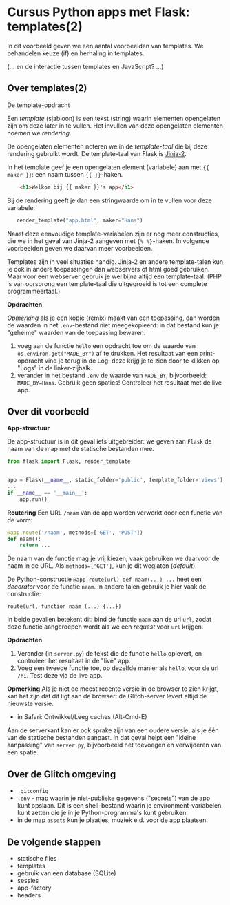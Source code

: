 Cursus Python apps met Flask: templates(2)
==========================================

In dit voorbeeld geven we een aantal voorbeelden van templates.
We behandelen keuze (if) en herhaling in templates.

(... en de interactie tussen templates en JavaScript? ...)


Over templates(2)
-----------------

De template-opdracht 



Een *template* (sjabloon) is een tekst (string) waarin elementen opengelaten zijn om deze later in te vullen.
Het invullen van deze opengelaten elementen noemen we *rendering*.

De opengelaten elementen noteren we in de *template-taal* die bij deze rendering gebruikt wordt.
De template-taal van Flask is [Jinja-2](http://jinja.pocoo.org).

In het template geef je een opengelaten element (variabele) aan met `{{ maker }}`:
een naam tussen `{{ }}`-haken.

```html
    <h1>Welkom bij {{ maker }}'s app</h1>
```

Bij de rendering geeft je dan een stringwaarde om in te vullen voor deze variabele: 

```python
   render_template("app.html", maker="Hans")
```

Naast deze eenvoudige template-variabelen zijn er nog meer constructies,
die we in het geval van Jinja-2 aangeven met `{% %}`-haken.
In volgende voorbeelden geven we daarvan meer voorbeelden.

Templates zijn in veel situaties handig.
Jinja-2 en andere template-talen kun je ook in andere toepassingen dan webservers of html goed gebruiken.
Maar voor een webserver gebruik je wel bijna altijd een template-taal.
(PHP is van oorsprong een template-taal die uitgegroeid is tot een complete programmeertaal.)

**Opdrachten**

*Opmerking* als je een kopie (remix) maakt van een toepassing,
dan worden de waarden in het `.env`-bestand niet meegekopieerd:
in dat bestand kun je "geheime" waarden van de toepassing bewaren.

1. voeg aan de functie `hello` een opdracht toe om de waarde van
   `os.environ.get("MADE_BY")` af te drukken.
   Het resultaat van een print-opdracht vind je terug in de Log:
   deze krijg je te zien door te klikken op "Logs" in de linker-zijbalk.
2. verander in het bestand `.env` de waarde van `MADE_BY`, bijvoorbeeld:
   `MADE_BY=Hans`. Gebruik geen spaties! 
   Controleer het resultaat met de live app.

Over dit voorbeeld
------------------

**App-structuur**

De app-structuur is in dit geval iets uitgebreider:
we geven aan `Flask` de naam van de map met de statische bestanden mee.

```Python
from flask import Flask, render_template


app = Flask(__name__, static_folder='public', template_folder='views')
...
if __name__ == '__main__':
    app.run()
```

**Routering** 
Een URL `/naam` van de app worden verwerkt door een functie van de vorm:

```Python
@app.route('/naam', methods=['GET', 'POST'])
def naam():
    return ...
```

De naam van de functie mag je vrij kiezen; 
vaak gebruiken we daarvoor de naam in de URL.
Als `methods=['GET']`, kun je dit weglaten (*default*)

De Python-constructie `@app.route(url) def naam(...) ...` heet een *decorator* voor de functie `naam`.
In andere talen gebruik je hier vaak de constructie:

```
route(url, function naam (...) {...})
```
In beide gevallen betekent dit: bind de functie `naam` aan de url `url`,
zodat deze functie aangeroepen wordt als we een *request* voor `url` krijgen.


**Opdrachten**

1. Verander (in `server.py`) de tekst die de functie `hello` oplevert, 
   en controleer het resultaat in de "live" app.
2. Voeg een tweede functie toe, op dezelfde manier als `hello`, voor de url `/hi`. 
   Test deze via de live app.
   
**Opmerking** Als je niet de meest recente versie in de browser te zien krijgt,
kan het zijn dat dit ligt aan de browser: de Glitch-server levert altijd de nieuwste versie.

- in Safari: Ontwikkel/Leeg caches (Alt-Cmd-E)

Aan de serverkant kan er ook sprake zijn van een oudere versie,
als je één van de statische bestanden aanpast.
In dat geval helpt een "kleine aanpassing" van `server.py`,
bijvoorbeeld het toevoegen en verwijderen van een spatie.

Over de Glitch omgeving
-----------------------

- `.gitconfig`
- `.env` - map waarin je niet-publieke gegevens ("secrets") van de app kunt opslaan. Dit is een shell-bestand waarin je environment-variabelen kunt zetten die je in je Python-programma's kunt gebruiken.
- in de map `assets` kun je plaatjes, muziek e.d. voor de app plaatsen.

De volgende stappen
-------------------

* statische files
* templates
* gebruik van een database (SQLite)
* sessies
* app-factory
* headers
